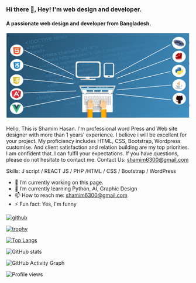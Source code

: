 ### Hi there 👋, Hey! I'm web design and developer.
#### A passionate web design and developer from Bangladesh.
![A passionate web design and developer from Bangladesh.](https://github.com/Shamim-Hasan6300/shamim-hasan/blob/main/web-g8ebd91f85_1920.png)

Hello, This is Shamim Hasan. I'm professional word Press and Web site designer with more than 1 years' experience. I believe i will be excellent for your project. My proficiency includes HTML, CSS, Bootstrap, Wordpress customise. And client satisfaction and relation building are my top priorities. I am confident that. I can fulfil your expectations. If you have questions, please do not hesitate to contact me. Contact Us: shamim6300@gmail.com

Skills: J script / REACT JS /  PHP /HTML / CSS / Bootstrap / WordPress  

- 🔭 I’m currently working on this page. 
- 🌱 I’m currently learning Python, AI, Graphic Design 
- 📫 How to reach me: shamim6300@gmail.com 
- ⚡ Fun fact: Yes, I'm funny 


[<img src='https://cdn.jsdelivr.net/npm/simple-icons@3.0.1/icons/github.svg' alt='github' height='40'>](https://github.com/Shamim-Hasan6300)  

[![trophy](https://github-profile-trophy.vercel.app/?username=Shamim-Hasan6300)](https://github.com/ryo-ma/github-profile-trophy)

[![Top Langs](https://github-readme-stats.vercel.app/api/top-langs/?username=Shamim-Hasan6300)](https://github.com/anuraghazra/github-readme-stats)

![GitHub stats](https://github-readme-stats.vercel.app/api?username=Shamim-Hasan6300&show_icons=true)  

![GitHub Activity Graph](https://activity-graph.herokuapp.com/graph?username=Shamim-Hasan6300)  

![Profile views](https://gpvc.arturio.dev/Shamim-Hasan6300)  
